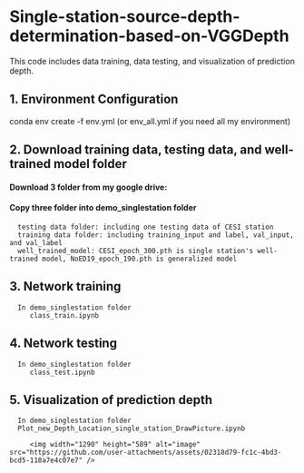# Single-station-source-depth-determination-based-on-VGGDepth

This code includes data training, data testing, and visualization of prediction depth.

## 1. Environment Configuration
   
   conda env create -f env.yml (or env_all.yml if you need all my environment)

## 2. Download training data, testing data, and well-trained model folder

   #### Download 3 folder from my google drive:

   #### Copy three folder into demo_singlestation folder
      testing data folder: including one testing data of CESI station
      training data folder: including training_input and label, val_input, and val_label
      well_trained_model: CESI_epoch_300.pth is single station's well-trained model, NoED19_epoch_190.pth is generalized model
      
## 3. Network training 
      In demo_singlestation folder
         class_train.ipynb
      
## 4. Network testing
      In demo_singlestation folder
         class_test.ipynb

## 5. Visualization of prediction depth
      In demo_singlestation folder
      Plot_new_Depth_Location_single_station_DrawPicture.ipynb

         <img width="1290" height="589" alt="image" src="https://github.com/user-attachments/assets/02318d79-fc1c-4bd3-bcd5-118a7e4c07e7" />

